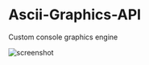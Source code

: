 # Ascii-Graphics-API
Custom console graphics engine

![screenshot](https://i.imgur.com/ZUa1GmY.gifv)
